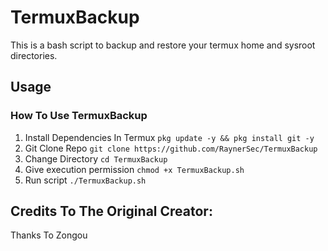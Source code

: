 # TermuxBackup
This is a bash script to backup and restore your termux home and sysroot directories.

## Usage
### How To Use TermuxBackup
1. Install Dependencies In Termux `pkg update -y && pkg install git -y`
2. Git Clone Repo `git clone https://github.com/RaynerSec/TermuxBackup`
3. Change Directory `cd TermuxBackup`
4. Give execution permission `chmod +x TermuxBackup.sh`
5. Run script `./TermuxBackup.sh`

## Credits To The Original Creator:

Thanks To Zongou
